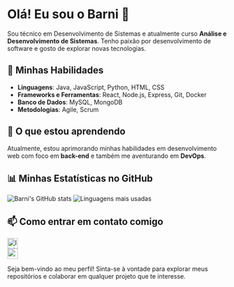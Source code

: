 # Olá! Eu sou o Barni 👋

Sou técnico em Desenvolvimento de Sistemas e atualmente curso **Análise e Desenvolvimento de Sistemas**. Tenho paixão por desenvolvimento de software e gosto de explorar novas tecnologias.

## 🚀 Minhas Habilidades

- **Linguagens**: Java, JavaScript, Python, HTML, CSS
- **Frameworks e Ferramentas**: React, Node.js, Express, Git, Docker
- **Banco de Dados**: MySQL, MongoDB
- **Metodologias**: Agile, Scrum

## 🌱 O que estou aprendendo

Atualmente, estou aprimorando minhas habilidades em desenvolvimento web com foco em **back-end** e também me aventurando em **DevOps**.

## 📊 Minhas Estatísticas no GitHub

![Barni's GitHub stats](https://github-readme-stats.vercel.app/api?username=Barni-i&show_icons=true&theme=radical)
![Linguagens mais usadas](https://github-readme-stats.vercel.app/api/top-langs/?username=Barni-i&layout=compact&theme=radical)

## 📫 Como entrar em contato comigo

<div>    
    <div style="display📸">
        <a href="https://www.linkedin.com/in/jo%C3%A3o-pedro-barni-lima-251105272/">
            <img width="24" height="24" src="https://img.icons8.com/color/48/linkedin.png" alt="linkedin"/>
        </a>
    </div>
    <div>
        <a href="https://www.linkedin.com/in/jo%C3%A3o-pedro-barni-lima-251105272/">
            <img width="24" height="24" src="https://img.icons8.com/color/48/gmail-new.png" alt="gmail-new"/>
        </a>
    </div>
</div>

Seja bem-vindo ao meu perfil! Sinta-se à vontade para explorar meus repositórios e colaborar em qualquer projeto que te interesse.
